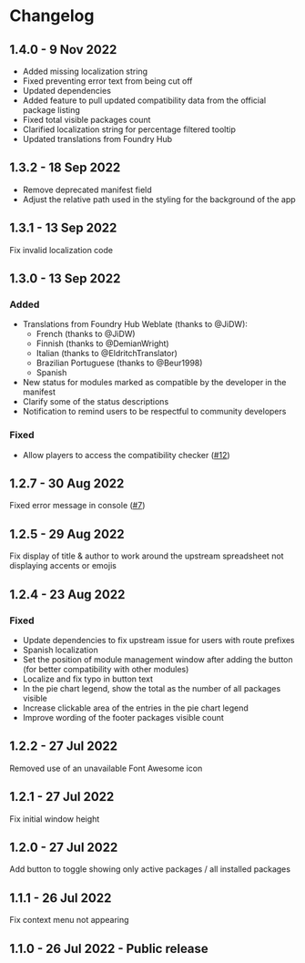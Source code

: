# Changelog

## 1.4.0 - 9 Nov 2022

* Added missing localization string
* Fixed preventing error text from being cut off
* Updated dependencies
* Added feature to pull updated compatibility data from the official package listing
* Fixed total visible packages count
* Clarified localization string for percentage filtered tooltip
* Updated translations from Foundry Hub

## 1.3.2 - 18 Sep 2022

* Remove deprecated manifest field
* Adjust the relative path used in the styling for the background of the app

## 1.3.1 - 13 Sep 2022

Fix invalid localization code

## 1.3.0 - 13 Sep 2022

### Added

* Translations from Foundry Hub Weblate (thanks to @JiDW):
  * French (thanks to @JiDW)
  * Finnish (thanks to @DemianWright)
  * Italian (thanks to @EldritchTranslator)
  * Brazilian Portuguese (thanks to @Beur1998)
  * Spanish
* New status for modules marked as compatible by the developer in the manifest
* Clarify some of the status descriptions
* Notification to remind users to be respectful to community developers

### Fixed

* Allow players to access the compatibility checker ([#12](https://github.com/arcanistzed/mcc/issues/12))

## 1.2.7 - 30 Aug 2022

Fixed error message in console ([#7](https://github.com/arcanistzed/mcc/issues/7))

## 1.2.5 - 29 Aug 2022

Fix display of title & author to work around the upstream spreadsheet not displaying accents or emojis

## 1.2.4 - 23 Aug 2022

### Fixed

* Update dependencies to fix upstream issue for users with route prefixes
* Spanish localization
* Set the position of module management window after adding the button (for better compatibility with other modules)
* Localize and fix typo in button text
* In the pie chart legend, show the total as the number of all packages visible
* Increase clickable area of the entries in the pie chart legend
* Improve wording of the footer packages visible count

## 1.2.2 - 27 Jul 2022

Removed use of an unavailable Font Awesome icon

## 1.2.1 - 27 Jul 2022

Fix initial window height

## 1.2.0 - 27 Jul 2022

Add button to toggle showing only active packages / all installed packages

## 1.1.1 - 26 Jul 2022

Fix context menu not appearing

## 1.1.0 - 26 Jul 2022 - Public release
